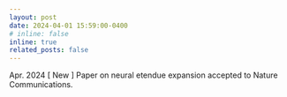 ```yaml
---
layout: post
date: 2024-04-01 15:59:00-0400
# inline: false
inline: true
related_posts: false
---
```

Apr. 2024	[ New ] Paper on neural etendue expansion accepted to Nature Communications.  